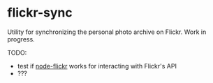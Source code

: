 # flickr-sync

Utility for synchronizing the personal photo archive on Flickr.
Work in progress.

TODO:

- test if [node-flickr](https://github.com/Pomax/node-flickrapi)
  works for interacting with Flickr's API
- ???